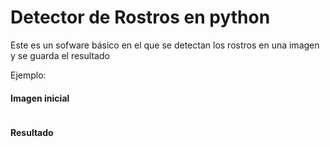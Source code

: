 <h1>Detector de Rostros en python</h1>
<p>Este es un sofware básico en el que se detectan los rostros en una imagen y se guarda el resultado </p>
<p>Ejemplo:</p>
<h4>Imagen inicial</h4>
<img href="img.jpg" width="40%">
<h4>Resultado</h4>
<img href="resultado.jpg" width="40%">